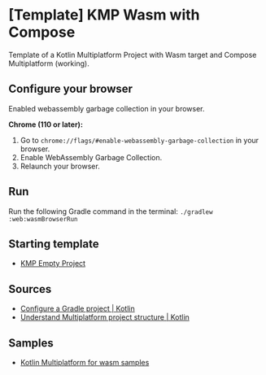 #  [Template] KMP Wasm with Compose

Template of a Kotlin Multiplatform Project with Wasm target and Compose Multiplatform (working).

## Configure your browser

Enabled webassembly garbage collection in your browser.

**Chrome (110 or later):**

1. Go to `chrome://flags/#enable-webassembly-garbage-collection` in your browser.
2. Enable WebAssembly Garbage Collection.
3. Relaunch your browser.

## Run

Run the following Gradle command in the terminal: `./gradlew :web:wasmBrowserRun`

## Starting template
- [KMP Empty Project](https://github.com/Irineu333/KMP-Empty-Project)

## Sources
- [Configure a Gradle project | Kotlin](https://kotlinlang.org/docs/gradle-configure-project.html)
- [Understand Multiplatform project structure | Kotlin](https://kotlinlang.org/docs/multiplatform-discover-project.html)

## Samples
- [Kotlin Multiplatform for wasm samples](https://github.com/Kotlin/kotlin-wasm-examples)